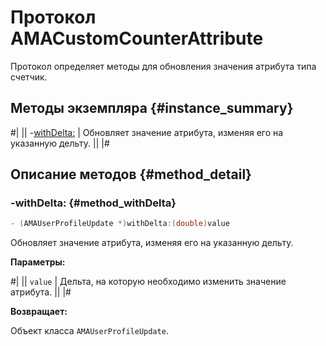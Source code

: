# Протокол AMACustomCounterAttribute

Протокол определяет методы для обновления значения атрибута типа счетчик.

## Методы экземпляра {#instance_summary}

#|
|| -[withDelta:](#method_withDelta) | Обновляет значение атрибута, изменяя его на указанную дельту. ||
|#

## Описание методов {#method_detail}

### -withDelta: {#method_withDelta}

```objectivec translate=no
- (AMAUserProfileUpdate *)withDelta:(double)value
```

Обновляет значение атрибута, изменяя его на указанную дельту.

**Параметры:**

#|
|| `value` | Дельта, на которую необходимо изменить значение атрибута. ||
|#

**Возвращает:**

Объект класса `AMAUserProfileUpdate`.
